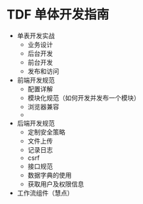 # TDF 单体开发指南

* 单表开发实战
    * 业务设计
    * 后台开发
    * 前台开发
    * 发布和访问
* 前端开发规范
    * 配置详解
    * 模块化规范（如何开发并发布一个模块）
    * 浏览器兼容
    * 
* 后端开发规范
  * 定制安全策略
  * 文件上传
  * 记录日志
  * csrf
  * 接口规范
  * 数据字典的使用
  * 获取用户及权限信息
* 工作流组件（慧点）   

